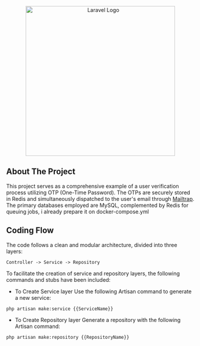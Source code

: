<p align="center"><a href="https://laravel.com" target="_blank"><img src="https://raw.githubusercontent.com/laravel/art/master/logo-lockup/5%20SVG/2%20CMYK/1%20Full%20Color/laravel-logolockup-cmyk-red.svg" width="400" alt="Laravel Logo"></a></p>

## About The Project
This project serves as a comprehensive example of a user verification process utilizing OTP (One-Time Password). The OTPs are securely stored in Redis and simultaneously dispatched to the user's email through [Mailtrap](https://mailtrap.io/home). The primary databases employed are MySQL, complemented by Redis for queuing jobs, i already prepare it on docker-compose.yml

## Coding Flow
The code follows a clean and modular architecture, divided into three layers:
```
Controller -> Service -> Repository
```

To facilitate the creation of service and repository layers, the following commands and stubs have been included:

- To Create Service layer
Use the following Artisan command to generate a new service:
```
php artisan make:service {{ServiceName}}
```

- To Create Repository layer
Generate a repository with the following Artisan command:
```
php artisan make:repository {{RepositoryName}}
```